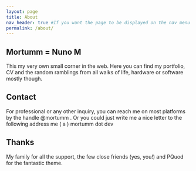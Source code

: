 ```yaml
---
layout: page
title: About
nav_header: true #If you want the page to be displayed on the nav menu on top of the site, leave "true" here. If not, you can leave it blank
permalink: /about/
---
```


## Mortumm = Nuno M

This my very own small corner in the web. Here you can find my portfolio, CV and the random ramblings from all walks of life, hardware or software mostly though.

## Contact

For professional or any other inquiry, you can reach me on most platforms by the handle @mortumm . Or you could just write me a nice letter to the following address me ( a ) mortumm dot dev

## Thanks

My family for all the support, the few close friends (yes, you!) and PQuod for the fantastic theme.
